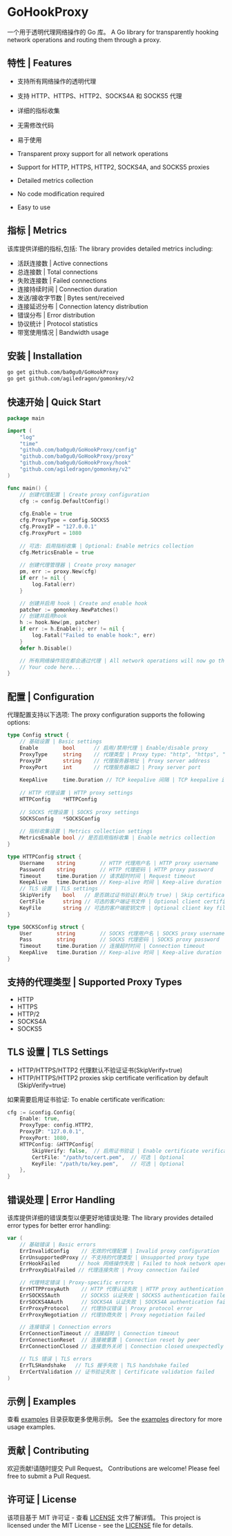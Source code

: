 # GoHookProxy

一个用于透明代理网络操作的 Go 库。
A Go library for transparently hooking network operations and routing them through a proxy.

## 特性 | Features

- 支持所有网络操作的透明代理
- 支持 HTTP、HTTPS、HTTP2、SOCKS4A 和 SOCKS5 代理
- 详细的指标收集
- 无需修改代码
- 易于使用

- Transparent proxy support for all network operations
- Support for HTTP, HTTPS, HTTP2, SOCKS4A, and SOCKS5 proxies
- Detailed metrics collection
- No code modification required
- Easy to use

## 指标 | Metrics

该库提供详细的指标,包括:
The library provides detailed metrics including:

- 活跃连接数 | Active connections
- 总连接数 | Total connections
- 失败连接数 | Failed connections
- 连接持续时间 | Connection duration
- 发送/接收字节数 | Bytes sent/received
- 连接延迟分布 | Connection latency distribution
- 错误分布 | Error distribution
- 协议统计 | Protocol statistics
- 带宽使用情况 | Bandwidth usage


## 安装 | Installation

```bash
go get github.com/ba0gu0/GoHookProxy
go get github.com/agiledragon/gomonkey/v2
```

## 快速开始 | Quick Start

```go
package main

import (
    "log"
    "time"
    "github.com/ba0gu0/GoHookProxy/config"
    "github.com/ba0gu0/GoHookProxy/proxy"
    "github.com/ba0gu0/GoHookProxy/hook"
    "github.com/agiledragon/gomonkey/v2"
)

func main() {
    // 创建代理配置 | Create proxy configuration
    cfg := config.DefaultConfig()
    
    cfg.Enable = true
    cfg.ProxyType = config.SOCKS5
    cfg.ProxyIP = "127.0.0.1"
    cfg.ProxyPort = 1080
    
    // 可选: 启用指标收集 | Optional: Enable metrics collection
    cfg.MetricsEnable = true
    
    // 创建代理管理器 | Create proxy manager
    pm, err := proxy.New(cfg)
    if err != nil {
        log.Fatal(err)
    }

    // 创建并启用 hook | Create and enable hook
    patcher := gomonkey.NewPatches()
	// 创建并启用hook
	h := hook.New(pm, patcher)
	if err := h.Enable(); err != nil {
		log.Fatal("Failed to enable hook:", err)
	}
	defer h.Disable()

    // 所有网络操作现在都会通过代理 | All network operations will now go through the proxy
    // Your code here...
}
```

## 配置 | Configuration

代理配置支持以下选项:
The proxy configuration supports the following options:

```go
type Config struct {
    // 基础设置 | Basic settings
    Enable        bool      // 启用/禁用代理 | Enable/disable proxy
    ProxyType     string    // 代理类型 | Proxy type: "http", "https", "http2", "socks4a", "socks5"
    ProxyIP       string    // 代理服务器地址 | Proxy server address
    ProxyPort     int       // 代理服务器端口 | Proxy server port
    
    KeepAlive     time.Duration // TCP keepalive 间隔 | TCP keepalive interval
    
    // HTTP 代理设置 | HTTP proxy settings
    HTTPConfig    *HTTPConfig
    
    // SOCKS 代理设置 | SOCKS proxy settings
    SOCKSConfig   *SOCKSConfig
    
    // 指标收集设置 | Metrics collection settings
    MetricsEnable bool // 是否启用指标收集 | Enable metrics collection
}

type HTTPConfig struct {
    Username    string        // HTTP 代理用户名 | HTTP proxy username
    Password    string        // HTTP 代理密码 | HTTP proxy password
    Timeout     time.Duration // 请求超时时间 | Request timeout
    KeepAlive   time.Duration // Keep-alive 时间 | Keep-alive duration
    // TLS 设置 | TLS settings
    SkipVerify    bool   // 是否跳过证书验证(默认为 true) | Skip certificate verification (default: true)
    CertFile      string // 可选的客户端证书文件 | Optional client certificate file
    KeyFile       string // 可选的客户端密钥文件 | Optional client key file
}

type SOCKSConfig struct {
    User        string        // SOCKS 代理用户名 | SOCKS proxy username
    Pass        string        // SOCKS 代理密码 | SOCKS proxy password
    Timeout     time.Duration // 连接超时时间 | Connection timeout
    KeepAlive   time.Duration // Keep-alive 时间 | Keep-alive duration
}
```

## 支持的代理类型 | Supported Proxy Types

- HTTP
- HTTPS
- HTTP/2
- SOCKS4A
- SOCKS5

## TLS 设置 | TLS Settings

- HTTP/HTTPS/HTTP2 代理默认不验证证书(SkipVerify=true)
- HTTP/HTTPS/HTTP2 proxies skip certificate verification by default (SkipVerify=true)

如果需要启用证书验证:
To enable certificate verification:

```go
cfg := &config.Config{
    Enable: true,
    ProxyType: config.HTTP2,
    ProxyIP: "127.0.0.1",
    ProxyPort: 1080,
    HTTPConfig: &HTTPConfig{
        SkipVerify: false,  // 启用证书验证 | Enable certificate verification
        CertFile: "/path/to/cert.pem",  // 可选 | Optional
        KeyFile: "/path/to/key.pem",    // 可选 | Optional
    },
}
```

## 错误处理 | Error Handling

该库提供详细的错误类型以便更好地错误处理:
The library provides detailed error types for better error handling:

```go
var (
    // 基础错误 | Basic errors
    ErrInvalidConfig    // 无效的代理配置 | Invalid proxy configuration
    ErrUnsupportedProxy // 不支持的代理类型 | Unsupported proxy type
    ErrHookFailed      // hook 网络操作失败 | Failed to hook network operations
    ErrProxyDialFailed // 代理连接失败 | Proxy connection failed

    // 代理特定错误 | Proxy-specific errors
    ErrHTTPProxyAuth    // HTTP 代理认证失败 | HTTP proxy authentication failed
    ErrSOCKS5Auth       // SOCKS5 认证失败 | SOCKS5 authentication failed
    ErrSOCKS4AAuth      // SOCKS4A 认证失败 | SOCKS4A authentication failed
    ErrProxyProtocol    // 代理协议错误 | Proxy protocol error
    ErrProxyNegotiation // 代理协商失败 | Proxy negotiation failed

    // 连接错误 | Connection errors
    ErrConnectionTimeout // 连接超时 | Connection timeout
    ErrConnectionReset  // 连接被重置 | Connection reset by peer
    ErrConnectionClosed // 连接意外关闭 | Connection closed unexpectedly

    // TLS 错误 | TLS errors
    ErrTLSHandshake   // TLS 握手失败 | TLS handshake failed
    ErrCertValidation // 证书验证失败 | Certificate validation failed
)
```

## 示例 | Examples

查看 [examples](./example) 目录获取更多使用示例。
See the [examples](./example) directory for more usage examples.

## 贡献 | Contributing

欢迎贡献!请随时提交 Pull Request。
Contributions are welcome! Please feel free to submit a Pull Request.

## 许可证 | License

该项目基于 MIT 许可证 - 查看 [LICENSE](LICENSE) 文件了解详情。
This project is licensed under the MIT License - see the [LICENSE](LICENSE) file for details.
